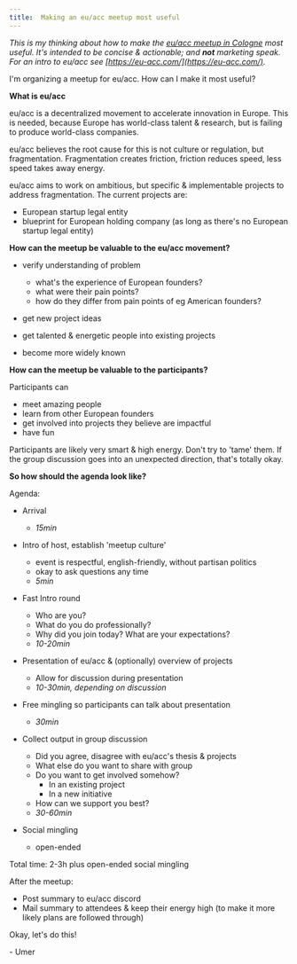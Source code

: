 ```yaml
---
title:  Making an eu/acc meetup most useful
---
```


*This is my thinking about how to make the [eu/acc meetup in Cologne](https://lu.ma/xudwiv6z) most useful. It's intended to be concise & actionable; and **not** marketing speak. For an intro to eu/acc see [https://eu-acc.com/](https://eu-acc.com/).*

I'm organizing a meetup for eu/acc. How can I make it most useful?

**What is eu/acc**

eu/acc is a decentralized movement to accelerate innovation in Europe. This is needed, because Europe has world-class talent & research, but is failing to produce world-class companies.

eu/acc believes the root cause for this is not culture or regulation, but fragmentation. Fragmentation creates friction, friction reduces speed, less speed takes away energy.

eu/acc aims to work on ambitious, but specific & implementable projects to address fragmentation. The current projects are:
- European startup legal entity
- blueprint for European holding company (as long as there's no European startup legal entity)

**How can the meetup be valuable to the eu/acc movement?**

- verify understanding of problem
    - what's the experience of European founders?
    - what were their pain points?
    - how do they differ from pain points of eg American founders?

- get new project ideas
- get talented & energetic  people into existing projects
- become more widely known


**How can the meetup be valuable to the participants?**

Participants can
- meet amazing people
- learn from other European founders
- get involved into projects they believe are impactful
- have fun

Participants are likely very smart & high energy. Don't try to 'tame' them. If the group discussion goes into an unexpected direction, that's totally okay.

**So how should the agenda look like?**

Agenda:
- Arrival
    - <i>15min</i>
- Intro of host, establish 'meetup culture'
    - event is respectful, english-friendly, without partisan politics
    - okay to ask questions any time 
    - <i>5min</i>
- Fast Intro round
    - Who are you?
    - What do you do professionally?
    - Why did you join today? What are your expectations?
    - <i>10-20min</i>
- Presentation of eu/acc & (optionally) overview of projects
    - Allow for discussion during presentation
    - <i>10-30min, depending on discussion</i>
- Free mingling so participants can talk about presentation
    - <i>30min</i>
- Collect output in group discussion
    - Did you agree, disagree with eu/acc's thesis & projects
    - What else do you want to share with group
    - Do you want to get involved somehow?
        - In an existing project
        - In a new initiative
    - How can we support you best?
    - <i>30-60min</i>

- Social mingling
    - open-ended

Total time: 2-3h plus open-ended social mingling

After the meetup:
- Post summary to eu/acc discord
- Mail summary to attendees & keep their energy high (to make it more likely plans are followed through)

Okay, let's do this!

\- Umer
